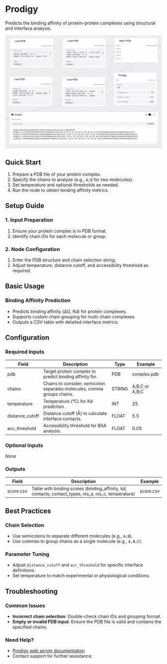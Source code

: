 # Prodigy

Predicts the binding affinity of protein-protein complexes using structural and interface analysis.

<img src="/images/nodes/biotech/functional-prediction/prodigy.png" alt="Prodigy" class="rounded-lg">

## Quick Start

1. Prepare a PDB file of your protein complex.
2. Specify the chains to analyze (e.g., `A;B` for two molecules).
3. Set temperature and optional thresholds as needed.
4. Run the node to obtain binding affinity metrics.

## Setup Guide

### 1. Input Preparation
1. Ensure your protein complex is in PDB format.
2. Identify chain IDs for each molecule or group.

### 2. Node Configuration
1. Enter the PDB structure and chain selection string.
2. Adjust temperature, distance cutoff, and accessibility threshold as required.

## Basic Usage

### Binding Affinity Prediction
* Predicts binding affinity (ΔG, Kd) for protein complexes.
* Supports custom chain grouping for multi-chain complexes.
* Outputs a CSV table with detailed interface metrics.

## Configuration

### Required Inputs
| Field         | Description                                                                 | Type   | Example         |
|--------------|-----------------------------------------------------------------------------|--------|----------------|
| pdb          | Target protein complex to predict binding affinity for.                     | PDB    | complex.pdb    |
| chains       | Chains to consider; semicolon separates molecules, comma groups chains.     | STRING | A;B;C or A,B;C |
| temperature  | Temperature (°C) for Kd prediction.                                        | INT    | 25             |
| distance_cutoff | Distance cutoff (Å) to calculate interface contacts.                     | FLOAT  | 5.5            |
| acc_threshold   | Accessibility threshold for BSA analysis.                                | FLOAT  | 0.05           |

### Optional Inputs
*None*

### Outputs
| Field     | Description                                                                                  | Example         |
|-----------|----------------------------------------------------------------------------------------------|-----------------|
| score.csv | Table with binding scores (binding_affinity, kd, contacts, contact_types, nis_a, nis_c, temperature) | score.csv       |

## Best Practices

### Chain Selection
* Use semicolons to separate different molecules (e.g., `A;B`).
* Use commas to group chains as a single molecule (e.g., `A,B;C`).

### Parameter Tuning
* Adjust `distance_cutoff` and `acc_threshold` for specific interface definitions.
* Set temperature to match experimental or physiological conditions.

## Troubleshooting

### Common Issues
* **Incorrect chain selection**: Double-check chain IDs and grouping format.
* **Empty or invalid PDB input**: Ensure the PDB file is valid and contains the specified chains.

### Need Help?
* [Prodigy web server documentation](https://bianca.science.uu.nl/prodigy/)
* Contact support for further assistance.
